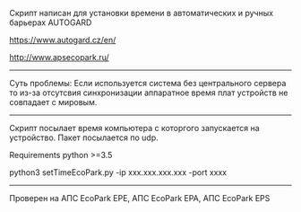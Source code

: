 Скрипт написан для установки времени в автоматических и ручных барьерах AUTOGARD 

https://www.autogard.cz/en/

http://www.apsecopark.ru/

---
Суть проблемы: Если используется система без центрального сервера то из-за отсутсвия синхронизации 
аппаратное время плат устройств не совпадает с мировым. 

---
Скрипт посылает время компьютера с которгого запускается на устройство.
Пакет посылается по udp.

Requirements python >=3.5

python3 setTimeEcoPark.py -ip xxx.xxx.xxx.xxx -port xxxx 

---
Проверен на АПС EcoPark EPE, АПС EcoPark EPA, АПС EcoPark EPS
